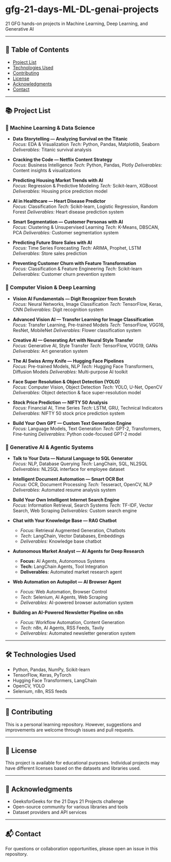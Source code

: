 # gfg-21-days-ML-DL-genai-projects
21 GFG hands-on projects in Machine Learning, Deep Learning, and Generative AI

---

## 🧭 Table of Contents
- [Project List](#project-list)
- [Technologies Used](#technologies-used)
- [Contributing](#contributing)
- [License](#license)
- [Acknowledgments](#acknowledgments)
- [Contact](#contact)

---

## 📚 Project List

### 🧠 Machine Learning & Data Science
- **Data Storytelling — Analyzing Survival on the Titanic**  
  *Focus:* EDA & Visualization
  *Tech:* Python, Pandas, Matplotlib, Seaborn
  *Deliverables:* Titanic survival analysis  

- **Cracking the Code — Netflix Content Strategy**  
  *Focus:* Business Intelligence 
  *Tech:* Python, Pandas, Plotly 
  *Deliverables:* Content insights & visualizations  

- **Predicting Housing Market Trends with AI**  
  *Focus:* Regression & Predictive Modeling
  *Tech:* Scikit-learn, XGBoost
  *Deliverables:* Housing price prediction model  

- **AI in Healthcare — Heart Disease Predictor**  
  *Focus:* Classification
  *Tech:* Scikit-learn, Logistic Regression, Random Forest
  *Deliverables:* Heart disease prediction system  

- **Smart Segmentation — Customer Personas with AI**  
  *Focus:* Clustering & Unsupervised Learning
  *Tech:* K-Means, DBSCAN, PCA
  *Deliverables:* Customer segmentation system  

- **Predicting Future Store Sales with AI**  
  *Focus:* Time Series Forecasting
  *Tech:* ARIMA, Prophet, LSTM
  *Deliverables:* Store sales prediction  

- **Preventing Customer Churn with Feature Transformation**  
  *Focus:* Classification & Feature Engineering
  *Tech:* Scikit-learn
  *Deliverables:* Customer churn prevention system  

### 🧬 Computer Vision & Deep Learning
- **Vision AI Fundamentals — Digit Recognizer from Scratch**  
  *Focus:* Neural Networks, Image Classification
  *Tech:* TensorFlow, Keras, CNN
  *Deliverables:* Digit recognition system  

- **Advanced Vision AI — Transfer Learning for Image Classification**  
  *Focus:* Transfer Learning, Pre-trained Models
  *Tech:* TensorFlow, VGG16, ResNet, MobileNet
  *Deliverables:* Flower classification system  

- **Creative AI — Generating Art with Neural Style Transfer**  
  *Focus:* Generative AI, Style Transfer
  *Tech:* TensorFlow, VGG19, GANs
  *Deliverables:* Art generation system  

- **The AI Swiss Army Knife — Hugging Face Pipelines**  
  *Focus:* Pre-trained Models, NLP
  *Tech:* Hugging Face Transformers, Diffusion Models
  *Deliverables:* Multi-purpose AI toolkit  

- **Face Super Resolution & Object Detection (YOLO)**  
  *Focus:* Computer Vision, Object Detection
  *Tech:* YOLO, U-Net, OpenCV
  *Deliverables:* Object detection & face super-resolution model  

- **Stock Price Prediction — NIFTY 50 Analysis**  
  *Focus:* Financial AI, Time Series
  *Tech:* LSTM, GRU, Technical Indicators
  *Deliverables:* NIFTY 50 stock price prediction system  

- **Build Your Own GPT — Custom Text Generation Engine**  
  *Focus:* Language Models, Text Generation
  *Tech:* GPT-2, Transformers, Fine-tuning
  *Deliverables:* Python code-focused GPT-2 model  

### 🤖 Generative AI & Agentic Systems
- **Talk to Your Data — Natural Language to SQL Generator**  
  *Focus:* NLP, Database Querying
  *Tech:* LangChain, SQL, NL2SQL
  *Deliverables:* NL2SQL interface for employee dataset  

- **Intelligent Document Automation — Smart OCR Bot**  
  *Focus:* OCR, Document Processing
  *Tech:* Tesseract, OpenCV, NLP
  *Deliverables:* Automated resume analysis system  

- **Build Your Own Intelligent Internet Search Engine**  
  *Focus:* Information Retrieval, Search Systems
  *Tech:* TF-IDF, Vector Search, Web Scraping
  *Deliverables:* Custom search engine  

- **Chat with Your Knowledge Base — RAG Chatbot**  
  - *Focus:* Retrieval Augmented Generation, Chatbots
  - *Tech:* LangChain, Vector Databases, Embeddings
  - *Deliverables:* Knowledge base chatbot  

- **Autonomous Market Analyst — AI Agents for Deep Research**  
  - **Focus:** AI Agents, Autonomous Systems
  - **Tech:** LangChain Agents, Tool Integration
  - **Deliverables:** Automated market research agent  

- **Web Automation on Autopilot — AI Browser Agent**  
  - *Focus:* Web Automation, Browser Control
  - *Tech:* Selenium, AI Agents, Web Scraping
  - *Deliverables:* AI-powered browser automation system  

- **Building an AI-Powered Newsletter Pipeline on n8n**  
  - *Focus:* Workflow Automation, Content Generation
  - *Tech:* n8n, AI Agents, RSS Feeds, Tavily
  - *Deliverables:* Automated newsletter generation system  

---

## 🛠 Technologies Used
- Python, Pandas, NumPy, Scikit-learn  
- TensorFlow, Keras, PyTorch  
- Hugging Face Transformers, LangChain  
- OpenCV, YOLO  
- Selenium, n8n, RSS feeds  

---

## 🤝 Contributing
This is a personal learning repository. However, suggestions and improvements are welcome through issues and pull requests.

---

## 📜 License
This project is available for educational purposes. Individual projects may have different licenses based on the datasets and libraries used.

---

## 🌟 Acknowledgments
- GeeksforGeeks for the 21 Days 21 Projects challenge  
- Open-source community for various libraries and tools  
- Dataset providers and API services  

---

## 📬 Contact
For questions or collaboration opportunities, please open an issue in this repository.
